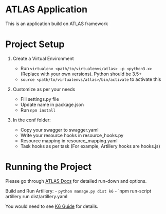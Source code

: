 ATLAS Application
=======

This is an application build on ATLAS framework


Project Setup
======

1. Create a Virtual Environment
    - Run `virtualenv <path/to/virtualenvs/atlas> -p <python3.x>`
     (Replace <variables> with your own versions). Python should be 3.5+
    - `source <path/to/virtualenvs/atlas>/bin/activate` to activate this

1. Customize as per your needs
    - Fill settings.py file
    - Update name in package.json
    - Run `npm install`

1. In the conf folder:
    - Copy your swagger to swagger.yaml
    - Write your resource hooks in resource_hooks.py
    - Resource mapping in resource_mapping.yaml
    - Task hooks as per task (For example, Artillery hooks are hooks.js)


Running the Project
========

Please go through [ATLAS Docs](https://code.jtg.tools/jtg/atlas/README.md) for detailed run-down and options.

Build and Run Artillery:
    - `python manage.py dist k6`
    - `npm run-script artillery run dist/artillery.yaml

You would need to see [K6 Guide](https://code.jtg.tools/jtg/atlas/docs/k6.md) for details.
